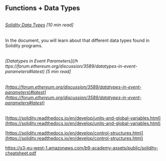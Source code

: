 ## Functions + Data Types

###### 

###### [Solidity Data Types](https://solidity.readthedocs.io/en/develop/types.html) \[10 min read\]

In the document, you will learn about that different data types found in Solidity programs.

###### 

###### 

###### [Datatypes in Event Parameters](/h ttps://forum.ethereum.org/discussion/3589/datatypes-in-event-parameters#latest) \[5 min read\]

###### [https://forum.ethereum.org/discussion/3589/datatypes-in-event-parameters\#latest](https://forum.ethereum.org/discussion/3589/datatypes-in-event-parameters#latest)

[https://solidity.readthedocs.io/en/develop/units-and-global-variables.html](https://solidity.readthedocs.io/en/develop/units-and-global-variables.html)

[https://solidity.readthedocs.io/en/develop/control-structures.html](https://solidity.readthedocs.io/en/develop/control-structures.html)

https://s3-eu-west-1.amazonaws.com/b9-academy-assets/public/solidity-cheatsheet.pdf

